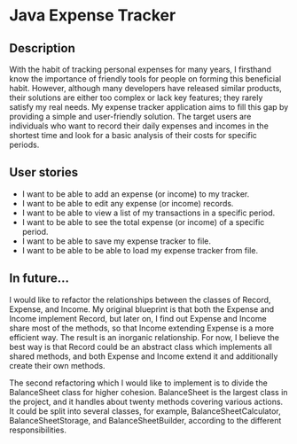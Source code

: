 # Java Expense Tracker

## Description

With the habit of tracking personal expenses for many years, 
I firsthand know the importance of friendly tools for people on forming this beneficial habit. 
However, although many developers have released similar products, 
their solutions are either too complex or lack key features; 
they rarely satisfy my real needs. My expense tracker application aims to fill this gap 
by providing a simple and user-friendly solution. The target users are individuals who want to record 
their daily expenses and incomes in the shortest time and look for a basic analysis of their costs 
for specific periods.

## User stories
- I want to be able to add an expense (or income) to my tracker.
- I want to be able to edit any expense (or income) records.
- I want to be able to view a list of my transactions in a specific period.
- I want to be able to see the total expense (or income) of a specific period.
- I want to be able to save my expense tracker to file.
- I want to be able to be able to load my expense tracker from file.

## In future...
I would like to refactor the relationships between the classes of Record, Expense, and Income. My original blueprint is 
that both the Expense and Income implement Record, but later on, I find out Expense and Income share most of the 
methods, so that Income extending Expense is a more efficient way. The result is an inorganic relationship. For now, I 
believe the best way is that Record could be an abstract class which implements all shared methods, and both Expense 
and Income extend it and additionally create their own methods.

The second refactoring which I would like to implement is to divide the BalanceSheet class for higher cohesion. 
BalanceSheet is the largest class in the project, and it handles about twenty methods covering various actions. 
It could be split into several classes, for example, BalanceSheetCalculator, BalanceSheetStorage, and 
BalanceSheetBuilder, according to the different responsibilities.
